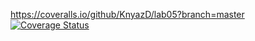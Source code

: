 https://coveralls.io/github/KnyazD/lab05?branch=master
[![Coverage Status](https://coveralls.io/repos/github/KnyazD/lab05/badge.svg?branch=master)](https://coveralls.io/github/KnyazD/lab05?branch=master)
